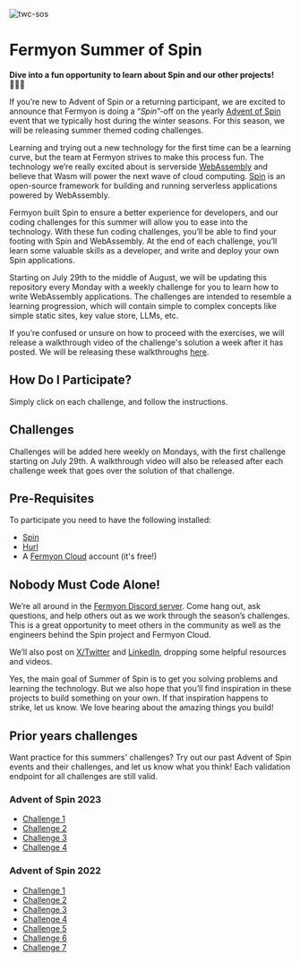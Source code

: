 
![twc-sos](https://github.com/user-attachments/assets/6d8f9b5e-393a-46bf-a143-5f81d8e3bc70)

# Fermyon Summer of Spin

**Dive into a fun opportunity to learn about Spin and our other projects!** 🏊🏻‍♀️

If you’re new to Advent of Spin or a returning participant, we are excited to announce that Fermyon is doing a “*Spin*”-off on the yearly [Advent of Spin](https://github.com/fermyon/advent-of-spin) event that we typically host during the winter seasons. For this season, we will be releasing summer themed coding challenges.

Learning and trying out a new technology for the first time can be a learning curve, but the team at Fermyon strives to make this process fun. The technology we’re really excited about is serverside [WebAssembly](https://webassembly.org/) and believe that Wasm will power the next wave of cloud computing. [Spin](https://github.com/fermyon/spin) is an open-source framework for building and running serverless applications powered by WebAssembly.

Fermyon built Spin to ensure a better experience for developers, and our coding challenges for this summer will allow you to ease into the technology. With these fun coding challenges, you’ll be able to find your footing with Spin and WebAssembly. At the end of each challenge, you’ll learn some valuable skills as a developer, and write and deploy your own Spin applications. 

Starting on July 29th to the middle of August, we will be updating this repository every Monday with a weekly challenge for you to learn how to write WebAssembly applications. The challenges are intended to resemble a learning progression, which will contain simple to complex concepts like simple static sites, key value store, LLMs, etc. 

If you’re confused or unsure on how to proceed with the exercises, we will release a walkthrough video of the challenge's solution a week after it has posted. We will be releasing these walkthroughs [here](https://www.youtube.com/channel/UCGgsMYwLxmIgv1lXaActZqw).

## **How Do I Participate?**

Simply click on each challenge, and follow the instructions.

## Challenges

Challenges will be added here weekly on Mondays, with the first challenge starting on July 29th. A walkthrough video will also be released after each challenge week that goes over the solution of that challenge. 

## **Pre-Requisites**

To participate you need to have the following installed:

- [Spin](https://developer.fermyon.com/spin/v2/quickstart)
- [Hurl](https://hurl.dev/docs/installation.html)
- A [Fermyon Cloud](https://cloud.fermyon.com/) account (it's free!)

## **Nobody Must Code Alone!**

We’re all around in the [Fermyon Discord server](https://www.fermyon.com/discord). Come hang out, ask questions, and help others out as we work through the season’s challenges. This is a great opportunity to meet others in the community as well as the engineers behind the Spin project and Fermyon Cloud.

We’ll also post on [X/Twitter](https://twitter.com/fermyontech) and [LinkedIn](https://www.linkedin.com/company/fermyon), dropping some helpful resources and videos.

Yes, the main goal of Summer of Spin is to get you solving problems and learning the technology. But we also hope that you’ll find inspiration in these projects to build something on your own. If that inspiration happens to strike, let us know. We love hearing about the amazing things you build!

## **Prior years challenges**

Want practice for this summers' challenges? Try out our past Advent of Spin events and their challenges, and let us know what you think! Each validation endpoint for all challenges are still valid. 

### Advent of Spin 2023

- [Challenge 1](https://github.com/fermyon/advent-of-spin/blob/main/2023/Challenge-1/README.md)
- [Challenge 2](https://github.com/fermyon/advent-of-spin/blob/main/2023/Challenge-2/README.md)
- [Challenge 3](https://github.com/fermyon/advent-of-spin/blob/main/2023/Challenge-3/README.md)
- [Challenge 4](https://github.com/fermyon/advent-of-spin/blob/main/2023/Challenge-4/README.md)

### **Advent of Spin 2022**

- [Challenge 1](https://github.com/fermyon/advent-of-spin/blob/main/2022/CHALLENGE-1/README.md)
- [Challenge 2](https://github.com/fermyon/advent-of-spin/blob/main/2022/CHALLENGE-2/README.md)
- [Challenge 3](https://github.com/fermyon/advent-of-spin/blob/main/2022/CHALLENGE-3/README.md)
- [Challenge 4](https://github.com/fermyon/advent-of-spin/blob/main/2022/CHALLENGE-4/README.md)
- [Challenge 5](https://github.com/fermyon/advent-of-spin/blob/main/2022/CHALLENGE-5/README.md)
- [Challenge 6](https://github.com/fermyon/advent-of-spin/blob/main/2022/CHALLENGE-6/README.md)
- [Challenge 7](https://github.com/fermyon/advent-of-spin/blob/main/2022/CHALLENGE-7/README.md)
